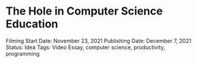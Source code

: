 # The Hole in Computer Science Education

Filming Start Date: November 23, 2021
Publishing Date: December 7, 2021
Status: Idea
Tags: Video Essay, computer science, productivity, programming